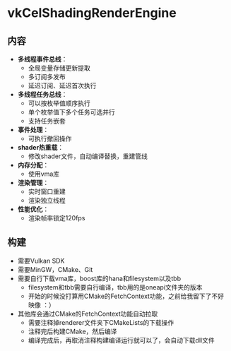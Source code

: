 # vkCelShadingRenderEngine

## 内容

- **多线程事件总线**：
    - 全局变量存储更新提取
    - 多订阅多发布
    - 延迟订阅、延迟首次执行
- **多线程任务总线**：
    - 可以按枚举值顺序执行
    - 单个枚举值下多个任务可选并行
    - 支持任务嵌套
- **事件处理**：
    - 可执行撤回操作
- **shader热重载**：
    - 修改shader文件，自动编译替换，重建管线
- **内存分配**：
    - 使用vma库
- **渲染管理**：
    - 实时窗口重建
    - 渲染独立线程
- **性能优化**：
    - 渲染帧率锁定120fps

## 构建

- 需要Vulkan SDK
- 需要MinGW，CMake、Git
- 需要自行下载vma库，boost库的hana和filesystem以及tbb
    - filesystem和tbb需要自行编译，tbb用的是oneapi文件夹的版本
    - 开始的时候没打算用CMake的FetchContext功能，之前给我留下了不好映像 ：）
- 其他库会通过CMake的FetchContext功能自动拉取
    - 需要注释掉renderer文件夹下CMakeLists的下载操作
    - 注释完后构建CMake，然后编译
    - 编译完成后，再取消注释构建编译运行就可以了，会自动下载dll文件
  




